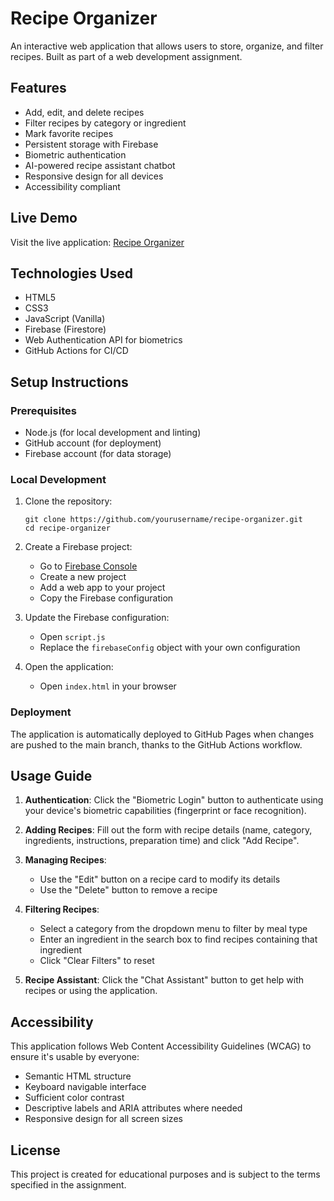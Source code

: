 # Recipe Organizer

An interactive web application that allows users to store, organize, and filter recipes. Built as part of a web development assignment.

## Features

- Add, edit, and delete recipes
- Filter recipes by category or ingredient
- Mark favorite recipes
- Persistent storage with Firebase
- Biometric authentication
- AI-powered recipe assistant chatbot
- Responsive design for all devices
- Accessibility compliant

## Live Demo

Visit the live application: [Recipe Organizer](https://yourusername.github.io/recipe-organizer/)

## Technologies Used

- HTML5
- CSS3
- JavaScript (Vanilla)
- Firebase (Firestore)
- Web Authentication API for biometrics
- GitHub Actions for CI/CD

## Setup Instructions

### Prerequisites

- Node.js (for local development and linting)
- GitHub account (for deployment)
- Firebase account (for data storage)

### Local Development

1. Clone the repository:
   ```
   git clone https://github.com/yourusername/recipe-organizer.git
   cd recipe-organizer
   ```

2. Create a Firebase project:
   - Go to [Firebase Console](https://console.firebase.google.com/)
   - Create a new project
   - Add a web app to your project
   - Copy the Firebase configuration

3. Update the Firebase configuration:
   - Open `script.js`
   - Replace the `firebaseConfig` object with your own configuration

4. Open the application:
   - Open `index.html` in your browser

### Deployment

The application is automatically deployed to GitHub Pages when changes are pushed to the main branch, thanks to the GitHub Actions workflow.

## Usage Guide

1. **Authentication**: Click the "Biometric Login" button to authenticate using your device's biometric capabilities (fingerprint or face recognition).

2. **Adding Recipes**: Fill out the form with recipe details (name, category, ingredients, instructions, preparation time) and click "Add Recipe".

3. **Managing Recipes**: 
   - Use the "Edit" button on a recipe card to modify its details
   - Use the "Delete" button to remove a recipe

4. **Filtering Recipes**:
   - Select a category from the dropdown menu to filter by meal type
   - Enter an ingredient in the search box to find recipes containing that ingredient
   - Click "Clear Filters" to reset

5. **Recipe Assistant**: Click the "Chat Assistant" button to get help with recipes or using the application.

## Accessibility

This application follows Web Content Accessibility Guidelines (WCAG) to ensure it's usable by everyone:

- Semantic HTML structure
- Keyboard navigable interface
- Sufficient color contrast
- Descriptive labels and ARIA attributes where needed
- Responsive design for all screen sizes

## License

This project is created for educational purposes and is subject to the terms specified in the assignment.